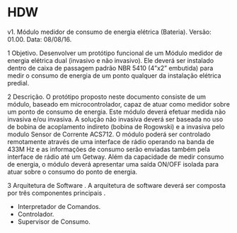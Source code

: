 # HDW
v1. 
Módulo medidor de consumo de energia elétrica (Bateria).
Versão: 01.00.
Data: 08/08/16.

1 Objetivo.
Desenvolver um protótipo funcional de um Módulo medidor de energia elétrica dual
(invasivo e não invasivo). Ele deverá ser instalado dentro de caixa de passagem padrão NBR
5410 (4”x2” embutida) para medir o consumo de energia de um ponto qualquer da instalação
elétrica predial.

2 Descrição.
O protótipo proposto neste documento consiste de um módulo, baseado em microcontrolador, 
capaz de atuar como medidor sobre um ponto de consumo de energia. Este módulo deverá efetuar 
medida não invasiva e/ou invasiva. A solução não invasiva deverá ser baseada no uso de bobina
de acoplamento indireto (bobina de Rogowski) e a invasiva pelo modulo Sensor de Corrente ACS712. 
O módulo poderá ser controlado remotamente através de uma interface de rádio operando na banda 
de 433M Hz e as informações de consumo serão enviadas também pela interface de rádio até um Getway.
Além da capacidade de medir consumo de energia, o módulo deverá apresentar uma saída ON/OFF isolada 
para atuar sobre o consumo do ponto de energia. 

3 Arquitetura de Software .
A arquitetura de software deverá ser composta por três componentes principais .
- Interpretador de Comandos.
- Controlador.
- Supervisor de Consumo.

